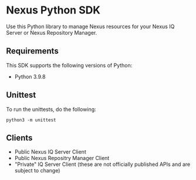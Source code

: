 # Nexus Python SDK
Use this Python library to manage Nexus resources for your Nexus IQ Server or Nexus Repository Manager.

## Requirements
This SDK supports the following versions of Python:
- Python 3.9.8

## Unittest
To run the unittests, do the following:
```{bash}
python3 -m unittest
```

## Clients
- Public Nexus IQ Server Client
- Public Nexus Repositry Manager Client
- "Private" IQ Server Client (these are not officially published APIs and are subject to change)
